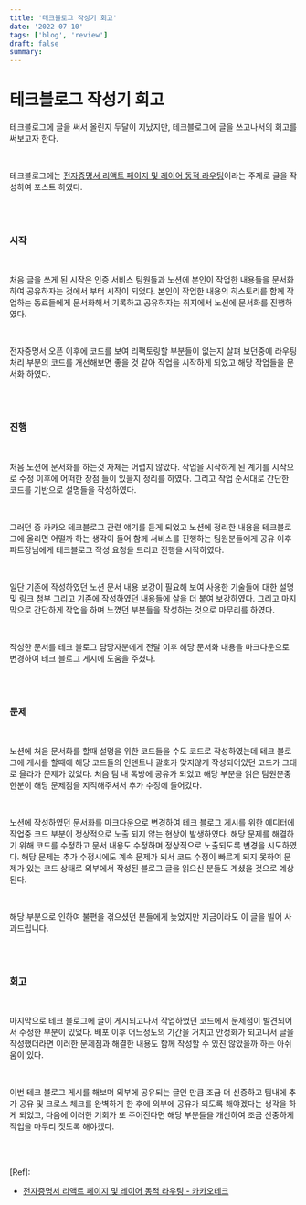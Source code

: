 ```yaml
---
title: '테크블로그 작성기 회고'
date: '2022-07-10'
tags: ['blog', 'review']
draft: false
summary:
---
```


# 테크블로그 작성기 회고

테크블로그에 글을 써서 올린지 두달이 지났지만, 테크블로그에 글을 쓰고나서의 회고를 써보고자 한다. <br />

<br />

테크블로그에는 [전자증명서 리액트 페이지 및 레이어 동적 라우팅](https://tech.kakao.com/2022/07/13/active-routing-for-e-certificate/)이라는 주제로 글을 작성하여 포스트 하였다. <br />

<br /><br />

### 시작

<br />

처음 글을 쓰게 된 시작은 인증 서비스 팀원들과 노션에 본인이 작업한 내용들을 문서화 하여 공유하자는 것에서 부터 시작이 되었다. 본인이 작업한 내용의 히스토리를 함께 작업하는 동료들에게 문서화해서 기록하고 공유하자는 취지에서 노션에 문서화를 진행하였다. <br />

<br />

전자증명서 오픈 이후에 코드를 보여 리팩토링할 부분들이 없는지 살펴 보던중에 라우팅 처리 부분의 코드를 개선해보면 좋을 것 같아 작업을 시작하게 되었고 해당 작업들을 문서화 하였다. <br />

<br /><br />

### 진행

<br />

처음 노션에 문서화를 하는것 자체는 어렵지 않았다. 작업을 시작하게 된 계기를 시작으로 수정 이후에 어떠한 장점 들이 있을지 정리를 하였다. 그리고 작업 순서대로 간단한 코드를 기반으로 설명들을 작성하였다. <br />

<br />

그러던 중 카카오 테크블로그 관련 얘기를 듣게 되었고 노션에 정리한 내용을 테크블로그에 올리면 어떨까 하는 생각이 들어 함께 서비스를 진행하는 팀원분들에게 공유 이후 파트장님에게 테크블로그 작성 요청을 드리고 진행을 시작하였다. <br />

<br />

일단 기존에 작성하였던 노션 문서 내용 보강이 필요해 보여 사용한 기술들에 대한 설명 및 링크 첨부 그리고 기존에 작성하였던 내용들에 살을 더 붙여 보강하였다. 그리고 마지막으로 간단하게 작업을 하며 느꼈던 부분들을 작성하는 것으로 마무리를 하였다. <br />

<br />

작성한 문서를 테크 블로그 담당자분에게 전달 이후 해당 문서화 내용을 마크다운으로 변경하여 테크 블로그 게시에 도움을 주셨다. <br />

<br /><br />

### 문제

<br />

노션에 처음 문서화를 할때 설명을 위한 코드들을 수도 코드로 작성하였는데 테크 블로그에 게시를 할때에 해당 코드들의 인덴트나 괄호가 맞지않게 작성되어있던 코드가 그대로 올라가 문제가 있었다. 처음 팀 내 톡방에 공유가 되었고 해당 부분을 읽은 팀원분중 한분이 해당 문제점을 지적해주셔서 추가 수정에 들어갔다. <br />

<br />

노션에 작성하였던 문서화를 마크다운으로 변경하여 테크 블로그 게시를 위한 에디터에 작업중 코드 부분이 정상적으로 노출 되지 않는 현상이 발생하였다. 해당 문제를 해결하기 위해 코드를 수정하고 문서 내용도 수정하며 정상적으로 노출되도록 변경을 시도하였다. 해당 문제는 추가 수정시에도 계속 문제가 되서 코드 수정이 빠르게 되지 못하여 문제가 있는 코드 상태로 외부에서 작성된 블로그 글을 읽으신 분들도 계셨을 것으로 예상된다. <br />

<br />

해당 부분으로 인하여 불편을 겪으셨던 분들에게 늦었지만 지금이라도 이 글을 빌어 사과드립니다. <br />

<br /><br />

### 회고

<br />

마지막으로 테크 블로그에 글이 게시되고나서 작업하였던 코드에서 문제점이 발견되어서 수정한 부분이 있었다. 배포 이후 어느정도의 기간을 거치고 안정화가 되고나서 글을 작성했더라면 이러한 문제점과 해결한 내용도 함께 작성할 수 있진 않았을까 하는 아쉬움이 있다. <br />

<br />

이번 테크 블로그 게시를 해보며 외부에 공유되는 글인 만큼 조금 더 신중하고 팀내에 추가 공유 및 크로스 체크를 완벽하게 한 후에 외부에 공유가 되도록 해야겠다는 생각을 하게 되었고, 다음에 이러한 기회가 또 주어진다면 해당 부분들을 개선하여 조금 신중하게 작업을 마무리 짓도록 해야겠다. <br />

<br /><br />

[Ref]:

- [전자증명서 리액트 페이지 및 레이어 동적 라우팅 - 카카오테크](https://tech.kakao.com/2022/07/13/active-routing-for-e-certificate/)

<br /><br /><br />
